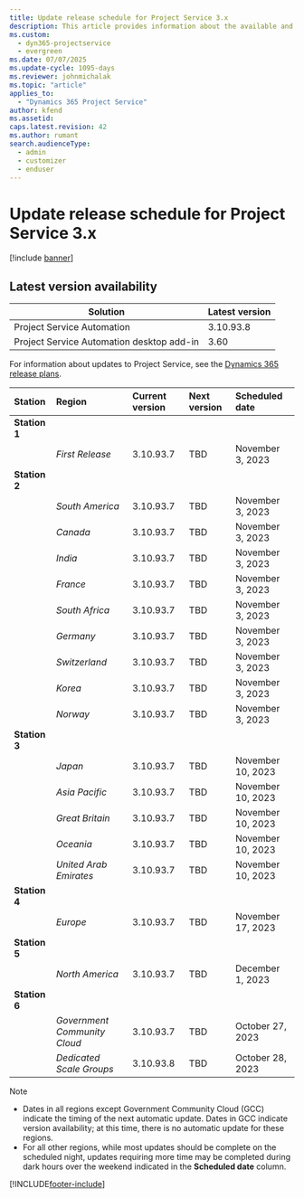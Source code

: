 ```yaml
---
title: Update release schedule for Project Service 3.x
description: This article provides information about the available and upcoming releases of Dynamics 365 Project Service Automation.
ms.custom: 
  - dyn365-projectservice
  - evergreen
ms.date: 07/07/2025
ms.update-cycle: 1095-days
ms.reviewer: johnmichalak
ms.topic: "article"
applies_to: 
  - "Dynamics 365 Project Service"
author: kfend
ms.assetid: 
caps.latest.revision: 42
ms.author: rumant
search.audienceType: 
  - admin
  - customizer
  - enduser
---
```


# Update release schedule for Project Service 3.x

[!include [banner](../includes/psa-now-project-operations.md)]

## Latest version availability

| Solution  | Latest version |
|-------|----|
| Project Service Automation    | 3.10.93.8 |
| Project Service Automation desktop add-in                | 3.60          |

For information about updates to Project Service, see the [Dynamics 365 release plans](/dynamics365/release-plans/). 

| Station  | Region | Current version | Next version |  Scheduled date
| :---     | :---   | :---            | :---         |:---   |         
|<strong>Station 1</strong> | |  |  | |
| | <i>First Release</i> | 3.10.93.7 | TBD | November 3, 2023
|<strong>Station 2</strong> | |  |  | |
| | <i>South America</i> | 3.10.93.7 | TBD | November 3, 2023
| | <i>Canada</i> | 3.10.93.7 | TBD | November 3, 2023
| | <i>India</i> | 3.10.93.7 | TBD | November 3, 2023
| | <i>France</i> | 3.10.93.7 | TBD | November 3, 2023
| | <i>South Africa</i> | 3.10.93.7 | TBD | November 3, 2023
| | <i>Germany</i> | 3.10.93.7 | TBD | November 3, 2023
| | <i>Switzerland</i> | 3.10.93.7 | TBD | November 3, 2023
| | <i>Korea</i> | 3.10.93.7 | TBD | November 3, 2023
| | <i>Norway</i> | 3.10.93.7 | TBD | November 3, 2023
|<strong>Station 3</strong> | |  |  | |
| | <i>Japan</i> | 3.10.93.7 | TBD | November 10, 2023
| | <i>Asia Pacific</i> | 3.10.93.7 | TBD | November 10, 2023
| | <i>Great Britain</i> | 3.10.93.7 | TBD | November 10, 2023
| | <i>Oceania</i> | 3.10.93.7 | TBD | November 10, 2023
| | <i>United Arab Emirates</i> | 3.10.93.7 | TBD | November 10, 2023
|<strong>Station 4</strong> | |  |  | |
| | <i>Europe</i> | 3.10.93.7 | TBD | November 17, 2023
|<strong>Station 5</strong> | |  |  | |
| | <i>North America</i> | 3.10.93.7 | TBD | December 1, 2023
|<strong>Station 6</strong> | |  |  | |
| | <i>Government Community Cloud</i> | 3.10.93.7 | TBD | October 27, 2023
| | <i>Dedicated Scale Groups</i> | 3.10.93.8 | TBD | October 28, 2023




>[!Note]
> - Dates in all regions except Government Community Cloud (GCC) indicate the timing of the next automatic update. Dates in GCC indicate version availability; at this time, there is no automatic update for these regions.
> - For all other regions, while most updates should be complete on the scheduled night, updates requiring more time may be completed during dark hours over the weekend indicated in the **Scheduled date** column.


[!INCLUDE[footer-include](../includes/footer-banner.md)]
